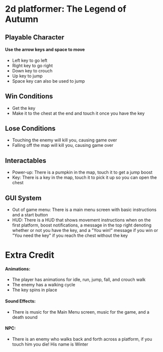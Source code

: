 # 2d platformer: The Legend of Autumn

## Playable Character
#### Use the arrow keys and space to move
  * Left key to go left 
  * Right key to go right
  * Down key to crouch
  * Up key to jump
  * Space key can also be used to jump

## Win Conditions
  * Get the key
  * Make it to the chest at the end and touch it once you have the key

## Lose Conditions
  * Touching the enemy will kill you, causing game over
  * Falling off the map will kill you, causing game over

## Interactables
  * Power-up: There is a pumpkin in the map, touch it to get a jump boost
  * Key: There is a key in the map, touch it to pick it up so you can open the chest 

## GUI System
  * Out of game menu: There is a main menu screen with basic instructions and a start button
  * HUD: There is a HUD that shows movement instructions when on the first platform, boost notifications,
    a message in the top right denoting whether or not you have the key,
    and a "You win!" message if you win or "You need the key" if you reach the chest without the key

# Extra Credit
#### Animations:
* The player has animations for idle, run, jump, fall, and crouch walk
* The enemy has a walking cycle
* The key spins in place

#### Sound Effects:
* There is music for the Main Menu screen, music for the game, and a death sound

#### NPC:
* There is an enemy who walks back and forth across a platform, if you touch him you die! His name is Winter
